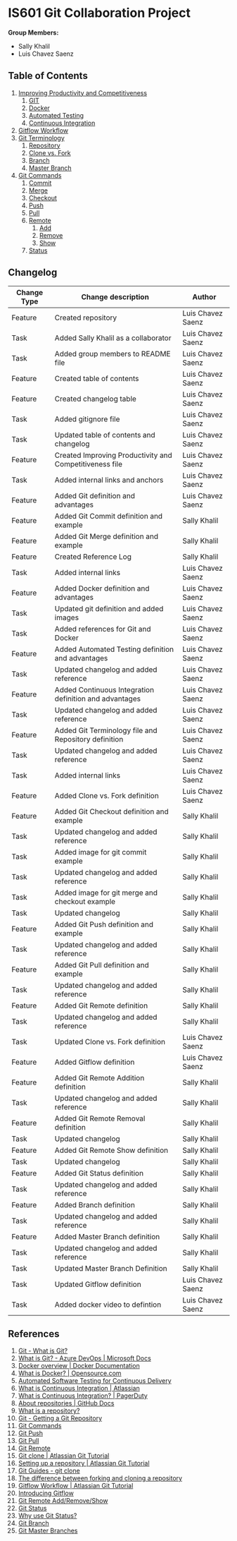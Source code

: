 # IS601 Git Collaboration Project

**Group Members:**  
*   Sally Khalil
*   Luis Chavez Saenz

## Table of Contents
1.  [Improving Productivity and Competitiveness](/ImprovingProductivityCompetitiveness.md#improving-productivity-and-competitiveness)
    1. [GIT](/ImprovingProductivityCompetitiveness.md#git)
    2. [Docker](/ImprovingProductivityCompetitiveness.md#docker)
    3. [Automated Testing](/ImprovingProductivityCompetitiveness.md#automated-testing)
    4. [Continuous Integration](/ImprovingProductivityCompetitiveness.md#continuous-integration)
2.  [Gitflow Workflow](/GitflowWorkflow.md#gitflow-workflow)
3.  [Git Terminology](/GitTerminology.md#git-terminology)
    1. [Repository](/GitTerminology.md#repository)
    2. [Clone vs. Fork](GitTerminology.md#clone-vs-fork)
    3. [Branch](GitTerminology.md#branch)
    4. [Master Branch](GitTerminology.md#master-branch)
4.  [Git Commands](/GitCommands.md#git-commands)
    1. [Commit](/GitCommands.md#1-commit)
    2. [Merge](/GitCommands.md#2-merge)
    3. [Checkout](GitCommands.md#3-checkout)
    4. [Push](GitCommands.md#4-push)
    5. [Pull](GitCommands.md#5-pull)
    6. [Remote](GitCommands.md#6-remote)
       1. [Add](GitCommands.md#a-adding-a-remote) 
       2. [Remove](GitCommands.md#b-removing-a-remote) 
       3. [Show](GitCommands.md#c-showing-a-remote)
    7. [Status](GitCommands.md#7-status)

## Changelog
**Change Type** | **Change description** | **Author**
----    |   ----    |   -----
Feature |   Created repository  |   Luis Chavez Saenz
Task    |   Added Sally Khalil as a collaborator  | Luis Chavez Saenz
Task    |   Added group members to README file  |   Luis Chavez Saenz
Feature |   Created table of contents   |    Luis Chavez Saenz
Feature |   Created changelog table |   Luis Chavez Saenz
Task    |   Added gitignore file    |   Luis Chavez Saenz
Task    |   Updated table of contents and changelog |   Luis Chavez Saenz
Feature |   Created Improving Productivity and Competitiveness file |   Luis Chavez Saenz
Task    |   Added internal links and anchors    |   Luis Chavez Saenz
Feature |   Added Git definition and advantages    |    Luis Chavez Saenz
Feature |   Added Git Commit definition and example  |  Sally Khalil
Feature |   Added Git Merge definition and example  |   Sally Khalil
Feature |   Created Reference Log  |    Sally Khalil
Task    |   Added internal links    |   Luis Chavez Saenz
Feature |   Added Docker definition and advantages |    Luis Chavez Saenz
Task    |   Updated git definition and added images |   Luis Chavez Saenz
Task    |   Added references for Git and Docker |   Luis Chavez Saenz
Feature |   Added Automated Testing definition and advantages   |   Luis Chavez Saenz
Task    |   Updated changelog and added reference   | Luis Chavez Saenz
Feature |   Added Continuous Integration definition and advantages   |   Luis Chavez Saenz
Task    |   Updated changelog and added reference   | Luis Chavez Saenz
Feature |   Added Git Terminology file and Repository definition    |   Luis Chavez Saenz
Task    |   Updated changelog and added reference   | Luis Chavez Saenz
Task    |   Added internal links    |   Luis Chavez Saenz
Feature |   Added Clone vs. Fork definition    |   Luis Chavez Saenz
Feature |   Added Git Checkout definition and example   |   Sally Khalil
Task    |   Updated changelog and added reference   | Sally Khalil
Task    |   Added image for git commit example   | Sally Khalil
Task    |   Updated changelog and added reference   | Sally Khalil
Task    |   Added image for git merge and checkout example   | Sally Khalil
Task    |   Updated changelog   | Sally Khalil
Feature |   Added Git Push definition and example   |   Sally Khalil
Task    |   Updated changelog and added reference   | Sally Khalil
Feature |   Added Git Pull definition and example   |   Sally Khalil
Task    |   Updated changelog and added reference   | Sally Khalil
Feature |   Added Git Remote definition   |   Sally Khalil
Task    |   Updated changelog and added reference   | Sally Khalil
Task    |   Updated Clone vs. Fork definition   |   Luis Chavez Saenz
Feature |   Added Gitflow definition    | Luis Chavez Saenz
Feature |   Added Git Remote Addition definition   |   Sally Khalil
Task    |   Updated changelog and added reference   | Sally Khalil
Feature |   Added Git Remote Removal definition   |   Sally Khalil
Task    |   Updated changelog   | Sally Khalil
Feature |   Added Git Remote Show definition   |   Sally Khalil
Task    |   Updated changelog   | Sally Khalil
Feature |   Added Git Status definition   |   Sally Khalil
Task    |   Updated changelog and added reference   | Sally Khalil
Feature |   Added Branch definition   |   Sally Khalil
Task    |   Updated changelog and added reference   | Sally Khalil
Feature |   Added Master Branch definition   |   Sally Khalil
Task    |   Updated changelog and added reference   | Sally Khalil
Task    |   Updated Master Branch Definition   | Sally Khalil
Task    |   Updated Gitflow definition   | Luis Chavez Saenz
Task    |   Added docker video to defintion   | Luis Chavez Saenz

## References
1. [Git - What is Git?](https://git-scm.com/book/en/v2/Getting-Started-What-is-Git%3F)
2. [What is Git? - Azure DevOps | Microsoft Docs](https://docs.microsoft.com/en-us/azure/devops/learn/git/what-is-git)
3. [Docker overview | Docker Documentation](https://docs.docker.com/get-started/overview/)
4. [What is Docker? | Opensource.com](https://opensource.com/resources/what-docker)
5. [Automated Software Testing for Continuous Delivery](https://www.atlassian.com/continuous-delivery/software-testing/automated-testing)
6. [What is Continuous Integration | Atlassian](https://www.atlassian.com/continuous-delivery/continuous-integration)
7. [What is Continuous Integration? | PagerDuty](https://www.pagerduty.com/resources/learn/what-is-continuous-integration/)
8. [About repositories | GitHub Docs](https://docs.github.com/en/github/creating-cloning-and-archiving-repositories/about-repositories)
9. [What is a repository?](https://www.lynda.com/Git-tutorials/What-repository/601791/629515-4.html)
10. [Git - Getting a Git Repository](https://git-scm.com/book/en/v2/Git-Basics-Getting-a-Git-Repository)
11. [Git Commands](https://www.git-tower.com/learn/git/commands/)
12. [Git Push](https://www.atlassian.com/git/tutorials/syncing/git-push)
13. [Git Pull](https://www.atlassian.com/git/tutorials/syncing/git-pull)
14. [Git Remote](https://www.atlassian.com/git/tutorials/syncing#)
15. [Git clone | Atlassian Git Tutorial](https://www.atlassian.com/git/tutorials/setting-up-a-repository/git-clone)
16. [Setting up a repository | Atlassian Git Tutorial](https://www.atlassian.com/git/tutorials/setting-up-a-repository)
17. [Git Guides - git clone](https://github.com/git-guides/git-clone)
18. [The difference between forking and cloning a repository](https://github.community/t/the-difference-between-forking-and-cloning-a-repository/10189)
19. [Gitflow Workflow | Atlassian Git Tutorial](https://www.atlassian.com/git/tutorials/comparing-workflows/gitflow-workflow#:~:text=Gitflow%20Workflow%20is%20a%20Git,designed%20around%20the%20project%20release.)
20. [Introducing Gitflow](https://datasift.github.io/gitflow/IntroducingGitFlow.html)
21. [Git Remote Add/Remove/Show](https://www.git-tower.com/learn/git/commands/git-remote/)
22. [Git Status](https://www.atlassian.com/git/tutorials/inspecting-a-repository#:~:text=The%20git%20status%20command%20displays,regarding%20the%20committed%20project%20history.)
23. [Why use Git Status?](https://github.com/git-guides/git-status)
24. [Git Branch](https://uoftcoders.github.io/studyGroup/lessons/git/branches/lesson/)
25. [Git Master Branches](https://www.atlassian.com/git/tutorials/using-branches)
